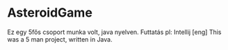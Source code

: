 # AsteroidGame
Ez egy 5fős csoport munka volt, java nyelven.
Futtatás pl: Intellij
[eng]
This was a 5 man project, written in Java.
